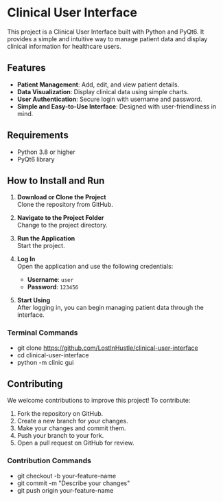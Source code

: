 # Clinical User Interface

This project is a Clinical User Interface built with Python and PyQt6. It provides a simple and intuitive way to manage patient data and display clinical information for healthcare users.

## Features

- **Patient Management**: Add, edit, and view patient details.
- **Data Visualization**: Display clinical data using simple charts.
- **User Authentication**: Secure login with username and password.
- **Simple and Easy-to-Use Interface**: Designed with user-friendliness in mind.

## Requirements

- Python 3.8 or higher
- PyQt6 library

## How to Install and Run

1. **Download or Clone the Project**  
   Clone the repository from GitHub.

2. **Navigate to the Project Folder**  
   Change to the project directory.

3. **Run the Application**  
   Start the project.

4. **Log In**  
   Open the application and use the following credentials:  
   - **Username**: `user`  
   - **Password**: `123456`

5. **Start Using**  
   After logging in, you can begin managing patient data through the interface.

### Terminal Commands
- git clone https://github.com/LostInHustle/clinical-user-interface
- cd clinical-user-interface
- python -m clinic gui

## Contributing

We welcome contributions to improve this project! To contribute:

1. Fork the repository on GitHub.
2. Create a new branch for your changes.
3. Make your changes and commit them.
4. Push your branch to your fork.
5. Open a pull request on GitHub for review.

### Contribution Commands
- git checkout -b your-feature-name
- git commit -m "Describe your changes"
- git push origin your-feature-name
